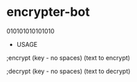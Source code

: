 # encrypter-bot
010101010101010
- USAGE

;encrypt (key - no spaces) (text to encrypt)

;decrypt (key - no spaces) (text to decrypt)

